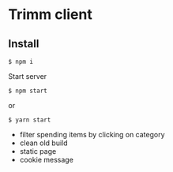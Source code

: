 # Trimm client

## Install

```
$ npm i
```

Start server

```
$ npm start
```

or

```
$ yarn start
```
- filter spending items by clicking on category
- clean old build
- static page
- cookie message